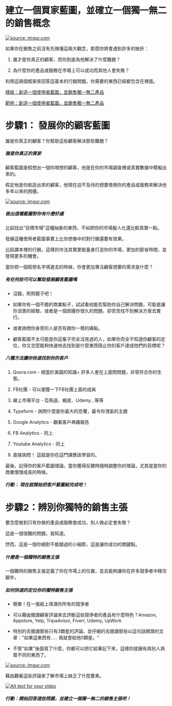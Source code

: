 # 建立一個買家藍圖，並確立一個獨一無二的銷售概念

<a href="https://imgur.com/zDNt73M"><img src="https://i.imgur.com/zDNt73M.jpg" title="source: imgur.com" /></a>

如果你在銷售之前沒有先搞懂這兩大觀念，那麼你將會遇到許多的挫折：

1. 誰才是你真正的顧客，而你到底為他解決了什麼難題？

2. 為什麼你的產品或服務在市場上可以成功而其他人會失敗？

利用這兩個框架來回答這基本的行銷問題。你需要的東西已經都包含在裡面。

<a href="https://docs.google.com/document/d/18Ctg7CJlPu8tO01Z9y4hzuuhhrjC1gYnhdNME8pttZM/edit">樣板：創造一個使用者藍圖，並銷售獨一無二產品</a>

<a href="https://docs.google.com/document/d/1zr51oAIyN38DBbEoeAIo-9BjGJGgLyAdd1s1dzct8iM/edit">範例：創造一個使用者藍圖，並銷售獨一無二產品</a>


# 步驟1： 發展你的顧客藍圖

誰是你真正的顧客？你幫助這些顧客解決那些難題？

##### 誰是你真正的買家

顧客藍圖是假想出一個你理想的顧客，他是在你的市場調查裡或真實數據中模擬出來的。

假定他是你創造出來的顧客，他現在迫不及待的想要使用你的產品或服務來解決他多年以來的困擾。

<a href="https://imgur.com/qMji2wr"><img src="https://i.imgur.com/qMji2wr.jpg" title="source: imgur.com" /></a>

##### 做出這種藍圖對你有什麼好處

比起找出"目標市場"這種抽象的東西，不如把你的市場擬人化還比較真實一點。

發展這種使用者藍圖事實上比你想像中的對行銷還要有效果。

比起課本裡的行銷，這樣的作法其實更能量身打造你的市場，更加的節省時間，並發現更多的機會。

當你把一個假想名字填進去的時候，你會更加專注顧客想要的需求是什麼？

##### 有任何技巧可以幫助發展顧客藍圖嗎

- 沒錯，照照鏡子吧！

- 如果你有一個不錯的商業點子，試試看他能否幫助你自己解決問題，可能是讓你沮喪的經驗，或者是一個困擾你很久的問題，卻苦苦找不到解決方案去實行。

- 或者詢問你身旁的人是否有跟你一樣的痛點。

- 顧客藍圖不太可能是你這輩子完全沒見過的人，如果你完全不知道你顧客的定位，你又怎麼能夠快速地去找到是什麼東西阻止你的客戶達成他們的目標呢？

##### 八種方法讓你快速找到你的客戶

1. Quora.com - 相當於美國的知識+ 許多人會在上面問問題，非常符合你的生態。

2. FB社團 - 可以瀏覽一下FB社團上面的成員

3. 線上市場平台 - 亞馬遜、蝦皮、Udemy...等等

4. Typeform - 詢問什麼是你最大的恐懼，最令你洩氣的主題

5. Google Analytics - 觀看客戶興趣報告

6. FB Analytics - 同上

7. Youtube Analytics - 同上

8. 直接詢問！ 這就是你在這門課應該學習的。

最後，記得你的客戶藍圖理論，當你獲得反饋時隨時調整你的理論，尤其是當你的商業慢慢成長的時候。

##### 行動： 現在就開始把客戶藍圖給完成吧！

# 步驟2：辨別你獨特的銷售主張

要怎麼做到只有你做的產品或服務會成功，別人做必定會失敗？

這是一個很難的問題，我知道。

然而，這是一個你絕對不能錯過的小細節，這是讓你成功的關鍵點。

##### 什麼是一個獨特的銷售主張

一個獨特的銷售主張定義了你在市場上的位置，並且能夠讓你在許多競爭者中穩住腳步。

##### 如何快速的定位你的獨特銷售主張

- 簡單！在一張紙上填滿你所有的競爭者

- 可以藉由閱讀顧客評論來去評斷這些競爭者的產品有什麼特色？Amazon, Appstore, Yelp, Tripadvisor, Fiverr, Udemy, UpWork

- 特別的去閱讀那些只有3顆星的評論，並仔細的去閱讀那些以這句話開頭的文章："如果這東西有.....  我就會給他5顆星。"

- 不管"如果"後面寫了什麼，你都可以把它給筆記下來，這樣你就擁有與別人與眾不同的東西了。

<a href="https://imgur.com/Kwm1Igg"><img src="https://i.imgur.com/Kwm1Igg.jpg" title="source: imgur.com" /></a>

藉由觀看這些評論來了解市場上缺乏了什麼要素。

[![Alt text for your video](https://img.youtube.com/vi/T-D1KVIuvjA/0.jpg)](https://www.youtube.com/embed/v47WEyeSMSA)

##### 行動：開始回答這些問題，並建立一個獨一無二的銷售主張吧！